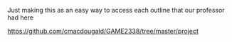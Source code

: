 Just making this as an easy way to access each outline that our professor had here

https://github.com/cmacdougald/GAME2338/tree/master/project

